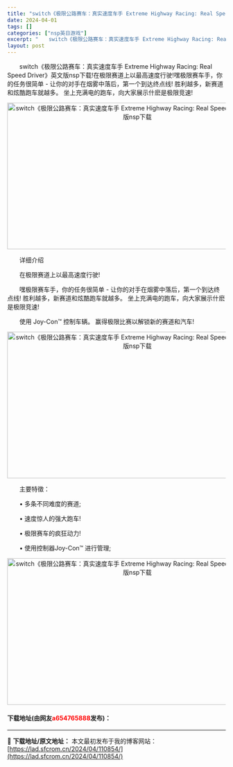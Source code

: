 ```yaml
---
title: "switch《极限公路赛车：真实速度车手 Extreme Highway Racing: Real Speed Driver》英文版nsp下载"
date: 2024-04-01
tags: []
categories: ["nsp英日游戏"]
excerpt: "　　switch《极限公路赛车：真实速度车手 Extreme Highway Racing: Real Speed Driver》英文版nsp下载!在极限赛道上以最高速度行驶!嘿极限赛车手，你的任务很简单 - 让你的对手在烟雾中落后，第一个到达终点线! 胜利越多，新赛道和炫酷跑车就越多。 坐上充满电&hellip;"
layout: post
---
```


 <p>　　switch《极限公路赛车：真实速度车手 Extreme Highway Racing: Real Speed Driver》英文版nsp下载!在极限赛道上以最高速度行驶!嘿极限赛车手，你的任务很简单 - 让你的对手在烟雾中落后，第一个到达终点线! 胜利越多，新赛道和炫酷跑车就越多。 坐上充满电的跑车，向大家展示什麽是极限竞速!</p> <p style="text-align: center;"><img src="https://lad.sfcrom.cn/wp-content/uploads/2024/04/20240401_660aa2eaa106f.webp" style="width: 600px; height: 338px;" alt="switch《极限公路赛车：真实速度车手 Extreme Highway Racing: Real Speed Driver》英文版nsp下载" /></p> <p>　　详细介绍</p> <p>　　在极限赛道上以最高速度行驶!</p> <p>　　嘿极限赛车手，你的任务很简单 - 让你的对手在烟雾中落后，第一个到达终点线! 胜利越多，新赛道和炫酷跑车就越多。 坐上充满电的跑车，向大家展示什麽是极限竞速!</p> <p>　　使用 Joy-Con&trade;️ 控制车辆。 赢得极限比赛以解锁新的赛道和汽车!</p> <p style="text-align: center;"><img src="https://lad.sfcrom.cn/wp-content/uploads/2024/04/20240401_660aa2eb1ff3b.webp" style="width: 600px; height: 338px;" alt="switch《极限公路赛车：真实速度车手 Extreme Highway Racing: Real Speed Driver》英文版nsp下载" /></p> <p>　　主要特徵：</p> <p>　　&bull; 多条不同难度的赛道;</p> <p>　　&bull; 速度惊人的强大跑车!</p> <p>　　&bull; 极限赛车的疯狂动力!</p> <p>　　&bull; 使用控制器Joy-Con&trade;️ 进行管理;</p> <p style="text-align: center;"><img src="https://lad.sfcrom.cn/wp-content/uploads/2024/04/20240401_660aa2eba57ca.webp" style="width: 600px; height: 338px;" alt="switch《极限公路赛车：真实速度车手 Extreme Highway Racing: Real Speed Driver》英文版nsp下载" /></p> <p><h4>下载地址(由网友<font color="red">a654765888</font>发布)：</h4></p> 

---
📖 **下载地址/原文地址：** 本文最初发布于我的博客网站：[https://lad.sfcrom.cn/2024/04/110854/](https://lad.sfcrom.cn/2024/04/110854/)
